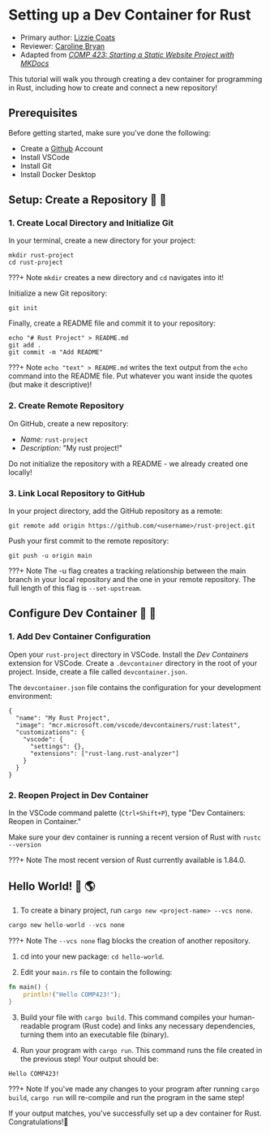# Setting up a Dev Container for Rust

* Primary author: [Lizzie Coats](https://github.com/escoats)
* Reviewer: [Caroline Bryan](https://github.com/cgbryan1)
* Adapted from [*COMP 423: Starting a Static Website Project with MKDocs*](https://comp423-25s.github.io/resources/MkDocs/tutorial/)

This tutorial will walk you through creating a dev container for programming in Rust, including how to create and connect a new repository!

## **Prerequisites**
Before getting started, make sure you've done the following:  

* Create a [Github](https://github.com) Account
* Install VSCode
* Install Git
* Install Docker Desktop

## **Setup: Create a Repository** 🚧 🚜
### 1. Create Local Directory and Initialize Git  

In your terminal, create a new directory for your project: 

```
mkdir rust-project
cd rust-project
```

???+ Note
    `mkdir` creates a new directory and `cd` navigates into it!

Initialize a new Git repository:
```
git init
```
Finally, create a README file and commit it to your repository:
```
echo "# Rust Project" > README.md
git add .
git commit -m "Add README"

```

???+ Note
    `echo "text" > README.md` writes the text output from the `echo` command into the README file. Put whatever you want inside the quotes (but make it descriptive)!

### 2. Create Remote Repository
On GitHub, create a new repository:

*  _Name:_ `rust-project`
*  _Description:_ "My rust project!"

Do not initialize the repository with a README - we already created one locally!

### 3. Link Local Repository to GitHub
In your project directory, add the GitHub repository as a remote:
```
git remote add origin https://github.com/<username>/rust-project.git
```

Push your first commit to the remote repository:
```
git push -u origin main
```
???+ Note
    The -u flag creates a tracking relationship between the main branch in your local repository and the one in your remote repository. The full length of this flag is ```--set-upstream```.

## **Configure Dev Container** 🐳 🚢
### 1. Add Dev Container Configuration
Open your `rust-project` directory in VSCode. 
Install the *Dev Containers* extension for VSCode.
Create a `.devcontainer` directory in the root of your project. Inside, create a file called `devcontainer.json`.

The `devcontainer.json` file contains the configuration for your development environment: 

```
{
  "name": "My Rust Project",
  "image": "mcr.microsoft.com/vscode/devcontainers/rust:latest",
  "customizations": {
    "vscode": {
      "settings": {},
      "extensions": ["rust-lang.rust-analyzer"]
    }
  }
}
```

### 2. Reopen Project in Dev Container
In the VSCode command palette (`Ctrl+Shift+P`), type "Dev Containers: Reopen in Container."

Make sure your dev container is running a recent version of Rust with `rustc --version` 

???+ Note
    The most recent version of Rust currently available is 1.84.0.

## **Hello World!** 👋 🌎
1. To create a binary project, run `cargo new <project-name> --vcs none`.
```rust
cargo new hello-world --vcs none
```

???+ Note
    The `--vcs none` flag blocks the creation of another repository.

1. cd into your new package: `cd hello-world`.  


2. Edit your `main.rs` file to contain the following:
```rust
fn main() {
    println!("Hello COMP423!");
}
```

3. Build your file with `cargo build`. This command compiles your human-readable program (Rust code) and links any necessary dependencies, turning them into an executable file (binary).  


4. Run your program with `cargo run`. This command runs the file created in the previous step!
Your output should be:
```
Hello COMP423!
```

???+ Note
    If you've made any changes to your program after running `cargo build`, `cargo run` will re-compile and run the program in the same step!


If your output matches, you've successfully set up a dev container for Rust. Congratulations!🎉